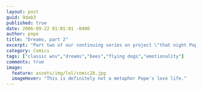 ```yaml
---
layout: post
guid: 9dab3
published: true
date: 2006-09-22 01:01:01 -0400
author: pope
title: "Dreams, part 2"
excerpt: "Part two of our continuing series on project \"that night Pope had a bunch of weird dreams that definitely didn\'t have any symbolism or anything I swear.\" "
category: Comics
tags: ["classic wnv","dreams","bees","flying dogs","emotionality"]
comments: true 
image:
  feature: assets/img/lol/comic28.jpg
  imageHover: "This is definitely not a metaphor Pope's love life."
---
```


